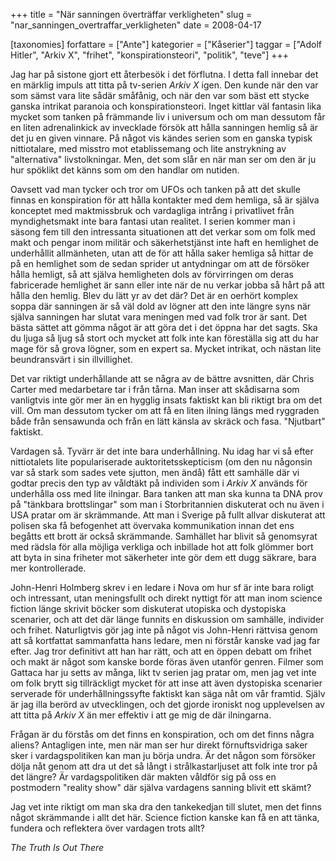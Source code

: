 +++
title = "När sanningen överträffar verkligheten"
slug = "nar_sanningen_overtraffar_verkligheten"
date = 2008-04-17

[taxonomies]
forfattare = ["Ante"]
kategorier = ["Kåserier"]
taggar = ["Adolf Hitler", "Arkiv X", "frihet", "konspirationsteori", "politik", "teve"]
+++

Jag har på sistone gjort ett återbesök i det förflutna. I detta fall innebar det en märklig impuls att titta på tv-serien _Arkiv X_ igen. Den kunde när den var som sämst vara lite sådär småfånig, och när den var som bäst ett stycke ganska intrikat paranoia och konspirationsteori. Inget kittlar väl fantasin lika mycket som tanken på främmande liv i universum och om man dessutom får en liten adrenalinkick av invecklade försök att hålla sanningen hemlig så är det ju en given vinnare. På något vis kändes serien som en ganska typisk nittiotalare, med misstro mot etablissemang och lite anstrykning av "alternativa" livstolkningar. Men, det som slår en när man ser om den är ju hur spöklikt det känns som om den handlar om nutiden.

Oavsett vad man tycker och tror om UFOs och tanken på att det skulle finnas en konspiration för att hålla kontakter med dem hemliga, så är själva konceptet med maktmissbruk och vardagliga intrång i privatlivet från myndighetsmakt inte bara fantasi utan realitet. I serien kommer man i säsong fem till den intressanta situationen att det verkar som om folk med makt och pengar inom militär och säkerhetstjänst inte haft en hemlighet de underhållit allmänheten, utan att de för att hålla saker hemliga så hittar de på en hemlighet som de sedan sprider ut antydningar om att de försöker hålla hemligt, så att själva hemligheten dols av förvirringen om deras fabricerade hemlighet är sann eller inte när de nu verkar jobba så hårt på att hålla den hemlig. Blev du lätt yr av det där? Det är en oerhört komplex soppa där sanningen är så väl dold av lögner att den inte längre syns när själva sanningen har slutat vara meningen med vad folk tror är sant. Det bästa sättet att gömma något är att göra det i det öppna har det sagts. Ska du ljuga så ljug så stort och mycket att folk inte kan föreställa sig att du har mage för så grova lögner, som en expert sa. Mycket intrikat, och nästan lite beundransvärt i sin illvillighet.

Det var riktigt underhållande att se några av de bättre avsnitten, där Chris Carter med medarbetare tar i från tårna. Man inser att skådisarna som vanligtvis inte gör mer än en hygglig insats faktiskt kan bli riktigt bra om det vill. Om man dessutom tycker om att få en liten ilning längs med ryggraden både från sensawunda och från en lätt känsla av skräck och fasa. "Njutbart" faktiskt.

Vardagen så. Tyvärr är det inte bara underhållning. Nu idag har vi så efter nittiotalets lite populariserade auktoritetsskepticism (om den nu någonsin var så stark som sades vete sjutton, men ändå) fått ett samhälle där vi godtar precis den typ av våldtäkt på individen som i _Arkiv X_ används för underhålla oss med lite ilningar. Bara tanken att man ska kunna ta DNA prov på "tänkbara brottslingar" som man i Storbritannien diskuterat och nu även i USA pratar om är skrämmande. Att man i Sverige på fullt allvar diskuterat att polisen ska få befogenhet att övervaka kommunikation innan det ens begåtts ett brott är också skrämmande. Samhället har blivit så genomsyrat med rädsla för alla möjliga verkliga och inbillade hot att folk glömmer bort att byta in sina friheter mot säkerheter inte gör dem ett dugg säkrare, bara mer kontrollerade.

John-Henri Holmberg skrev i en ledare i Nova om hur sf är inte bara roligt och intressant, utan meningsfullt och direkt nyttigt för att man inom science fiction länge skrivit böcker som diskuterat utopiska och dystopiska scenarier, och att det där länge funnits en diskussion om samhälle, individer och frihet. Naturligtvis gör jag inte på något vis John-Henri rättvisa genom att så kortfattat sammanfatta hans ledare, men ni förstår kanske vad jag far efter. Jag tror definitivt att han har rätt, och att en öppen debatt om frihet och makt är något som kanske borde föras även utanför genren. Filmer som Gattaca har ju setts av många, likt tv serien jag pratar om, men jag vet inte om folk brytt sig tillräckligt mycket för att inse att även dystopiska scenarier serverade för underhållningssyfte faktiskt kan säga nåt om vår framtid. Själv är jag illa berörd av utvecklingen, och det gjorde ironiskt nog upplevelsen av att titta på _Arkiv X_ än mer effektiv i att ge mig de där ilningarna.

Frågan är du förstås om det finns en konspiration, och om det finns några aliens? Antagligen inte, men när man ser hur direkt förnuftsvidriga saker sker i vardagspolitiken kan man ju börja undra. Är det någon som försöker dölja nåt genom att dra ut det så långt i strålkastarljuset att folk inte tror på det längre? Är vardagspolitiken där makten våldför sig på oss en postmodern "reality show" där själva vardagens sanning blivit ett skämt?

Jag vet inte riktigt om man ska dra den tankekedjan till slutet, men det finns något skrämmande i allt det här. Science fiction kanske kan få en att tänka, fundera och reflektera över vardagen trots allt?

<em>The Truth Is Out There</em>
